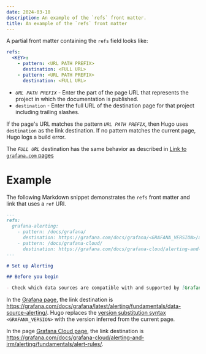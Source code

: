 ```yaml
---
date: 2024-03-18
description: An example of the `refs` front matter.
title: An example of the `refs` front matter
---
```


A partial front matter containing the `refs` field looks like:

```yaml
refs:
  <KEY>:
    - pattern: <URL PATH PREFIX>
      destination: <FULL URL>
    - pattern: <URL PATH PREFIX>
      destination: <FULL URL>
```

- _`URL PATH PREFIX`_ - Enter the part of the page URL that represents the project in which the documentation is published.
- `destination` - Enter the full URL of the destination page for that project including trailing slashes.

If the page's URL matches the pattern _`URL PATH PREFIX`_, then Hugo uses `destination` as the link destination.
If no pattern matches the current page, Hugo logs a build error.

The _`FULL URL`_ destination has the same behavior as described in [Link to `grafana.com` pages](https://grafana.com/docs/writers-toolkit/write/links/#link-to-grafanacom-pages)

# Example

The following Markdown snippet demonstrates the `refs` front matter and link that uses a `ref` URI.

```markdown
---
refs:
  grafana-alerting:
    - pattern: /docs/grafana/
      destination: https://grafana.com/docs/grafana/<GRAFANA_VERSION>/alerting/fundamentals/data-source-alerting/
    - pattern: /docs/grafana-cloud/
      destination: https://grafana.com/docs/grafana-cloud/alerting-and-irm/alerting/fundamentals/data-source-alerting/
---

# Set up Alerting

## Before you begin

- Check which data sources are compatible with and supported by [Grafana Alerting](ref:grafana-alerting).
```

In the [Grafana page](https://grafana.com/docs/grafana/latest/alerting/set-up/), the link destination is https://grafana.com/docs/grafana/latest/alerting/fundamentals/data-source-alerting/.
Hugo replaces the [version substitution syntax](https://grafana.com/docs/writers-toolkit/write/shortcodes/#about-version-substitution) `<GRAFANA_VERSION>` with the version inferred from the current page.

In the page [Grafana Cloud page](https://grafana.com/docs/grafana/latest/alerting/set-up/), the link destination is https://grafana.com/docs/grafana-cloud/alerting-and-irm/alerting/fundamentals/alert-rules/.
